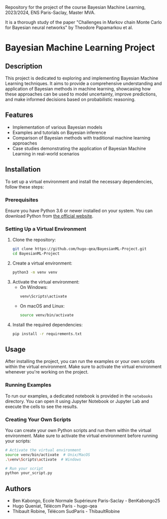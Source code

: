 Repository for the project of the course Bayesian Machine Learning, 2023/2024, ENS Paris-Saclay, Master MVA.

It is a thorough study of the paper "Challenges in Markov chain Monte Carlo
for Bayesian neural networks" by Theodore Papamarkou et al.

# Bayesian Machine Learning Project

## Description

This project is dedicated to exploring and implementing Bayesian Machine Learning techniques. It aims to provide a comprehensive understanding and application of Bayesian methods in machine learning, showcasing how these approaches can be used to model uncertainty, improve predictions, and make informed decisions based on probabilistic reasoning.

## Features

- Implementation of various Bayesian models
- Examples and tutorials on Bayesian inference
- Comparison of Bayesian methods with traditional machine learning approaches
- Case studies demonstrating the application of Bayesian Machine Learning in real-world scenarios

## Installation

To set up a virtual environment and install the necessary dependencies, follow these steps:

### Prerequisites

Ensure you have Python 3.6 or newer installed on your system. You can download Python from [the official website](https://www.python.org/downloads/).

### Setting Up a Virtual Environment

1. Clone the repository:
   ```bash
   git clone https://github.com/hugo-qea/BayesianML-Project.git
   cd BayesianML-Project
    ```
2. Create a virtual environment:
    ```bash
    python3 -m venv venv
    ```
3. Activate the virtual environment:
    - On Windows:
        ```bash
        venv\Scripts\activate
        ```
    - On macOS and Linux:
        ```bash
        source venv/bin/activate
        ```
4. Install the required dependencies:
    ```bash
    pip install -r requirements.txt
    ```

## Usage
After installing the project, you can run the examples or your own scripts within the virtual environment. Make sure to activate the virtual environment whenever you're working on the project.

### Running Examples
To run our examples, a dedicated notebook is provided in the `notebooks` directory. You can open it using Jupyter Notebook or Jupyter Lab and execute the cells to see the results.

### Creating Your Own Scripts
You can create your own Python scripts and run them within the virtual environment. Make sure to activate the virtual environment before running your scripts:
```bash
# Activate the virtual environment
source venv/bin/activate  # Unix/MacOS
.\venv\Scripts\activate  # Windows

# Run your script
python your_script.py
```

## Authors
- Ben Kabongo, Ecole Normale Supérieure Paris-Saclay - BenKabongo25
- Hugo Queniat, Télécom Paris - hugo-qea
- Thibault Robine, Télécom SudParis - ThibaultRobine
